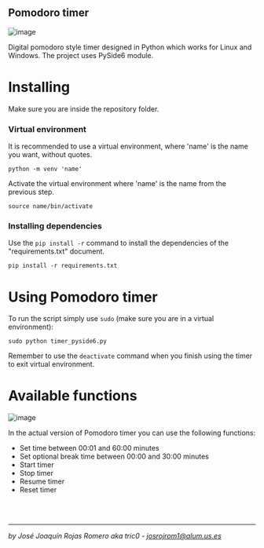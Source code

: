## Pomodoro timer
![image](https://github.com/josrojrom1/pyside6_timer/assets/32680720/cf0fb773-659a-416e-9241-155666da3019)

Digital pomodoro style timer designed in Python which works for Linux and Windows. The project uses PySide6 module.

# Installing
Make sure you are inside the repository folder.
### Virtual environment
It is recommended to use a virtual environment, where 'name' is the name you want, without quotes.
```
python -m venv 'name'
```
Activate the virtual environment where 'name' is the name from the previous step.
```
source name/bin/activate
```
### Installing dependencies
Use the `pip install -r` command to install the dependencies of the "requirements.txt" document.
```
pip install -r requirements.txt
```
# Using Pomodoro timer
To run the script simply use `sudo` (make sure you are in a virtual environment):
```
sudo python timer_pyside6.py
```

Remember to use the `deactivate` command when you finish using the timer to exit virtual environment.

# Available functions
![image](https://github.com/josrojrom1/pyside6_timer/assets/32680720/98000a5b-0f90-41e9-89f2-030ec4295fb6)

In the actual version of Pomodoro timer you can use the following functions:

- Set time between 00:01 and 60:00 minutes
- Set optional break time between 00:00 and 30:00 minutes
- Start timer
- Stop timer
- Resume timer
- Reset timer

<br/>
<br/>

---

*by José Joaquín Rojas Romero aka tric0 - josrojrom1@alum.us.es*




